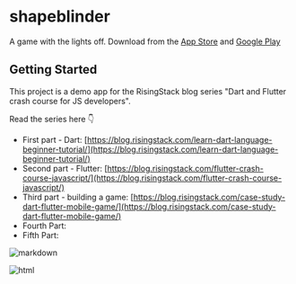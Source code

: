 # shapeblinder

A game with the lights off. Download from the [App Store](https://apps.apple.com/hu/app/shapeblinder/id1523640121) and [Google Play](https://play.google.com/store/apps/details?id=hu.danielgrgly.shapeblinder)


## Getting Started

This project is a demo app for the RisingStack blog series "Dart and Flutter crash course for JS developers".

Read the series here 👇
- First part - Dart: [https://blog.risingstack.com/learn-dart-language-beginner-tutorial/](https://blog.risingstack.com/learn-dart-language-beginner-tutorial/)
- Second part - Flutter: [https://blog.risingstack.com/flutter-crash-course-javascript/](https://blog.risingstack.com/flutter-crash-course-javascript/)
- Third part - building a game: [https://blog.risingstack.com/case-study-dart-flutter-mobile-game/](https://blog.risingstack.com/case-study-dart-flutter-mobile-game/)
- Fourth Part:
- Fifth Part:

![markdown](https://telex.hu/uploads/img-cache/1/6/1/8/2/1618220434-temp-eplhch-20210412-1035-690-90-zc.jpg)

<img src="https://telex.hu/uploads/img-cache/1/6/1/8/2/1618220434-temp-eplhch-20210412-1035-690-90-zc.jpg" alt="html">
